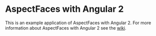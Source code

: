 # AspectFaces with Angular 2

This is an example application of AspectFaces with Angular 2. For more information about AspectFaces with Angular 2 see the [wiki](https://github.com/rysavfi1/aspectfaces-with-angular2/wiki).
